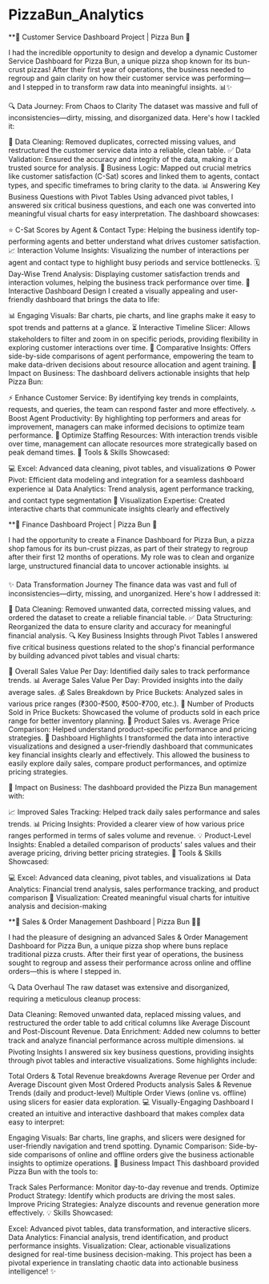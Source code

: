 # PizzaBun_Analytics
**🍕 Customer Service Dashboard Project | Pizza Bun 🍕

I had the incredible opportunity to design and develop a dynamic Customer Service Dashboard for Pizza Bun, a unique pizza shop known for its bun-crust pizzas! After their first year of operations, the business needed to regroup and gain clarity on how their customer service was performing—and I stepped in to transform raw data into meaningful insights. 📊✨

🔍 Data Journey: From Chaos to Clarity
The dataset was massive and full of inconsistencies—dirty, missing, and disorganized data. Here's how I tackled it:

🧹 Data Cleaning: Removed duplicates, corrected missing values, and restructured the customer service data into a reliable, clean table.
✅ Data Validation: Ensured the accuracy and integrity of the data, making it a trusted source for analysis.
🧠 Business Logic: Mapped out crucial metrics like customer satisfaction (C-Sat) scores and linked them to agents, contact types, and specific timeframes to bring clarity to the data.
📊 Answering Key Business Questions with Pivot Tables
Using advanced pivot tables, I answered six critical business questions, and each one was converted into meaningful visual charts for easy interpretation. The dashboard showcases:

⭐ C-Sat Scores by Agent & Contact Type: Helping the business identify top-performing agents and better understand what drives customer satisfaction.
📈 Interaction Volume Insights: Visualizing the number of interactions per agent and contact type to highlight busy periods and service bottlenecks.
🗓️ Day-Wise Trend Analysis: Displaying customer satisfaction trends and interaction volumes, helping the business track performance over time.
🎨 Interactive Dashboard Design
I created a visually appealing and user-friendly dashboard that brings the data to life:

📊 Engaging Visuals: Bar charts, pie charts, and line graphs make it easy to spot trends and patterns at a glance.
⏳ Interactive Timeline Slicer: Allows stakeholders to filter and zoom in on specific periods, providing flexibility in exploring customer interactions over time.
👥 Comparative Insights: Offers side-by-side comparisons of agent performance, empowering the team to make data-driven decisions about resource allocation and agent training.
🚀 Impact on Business:
The dashboard delivers actionable insights that help Pizza Bun:

⚡ Enhance Customer Service: By identifying key trends in complaints, requests, and queries, the team can respond faster and more effectively.
🔝 Boost Agent Productivity: By highlighting top performers and areas for improvement, managers can make informed decisions to optimize team performance.
👥 Optimize Staffing Resources: With interaction trends visible over time, management can allocate resources more strategically based on peak demand times.
💼 Tools & Skills Showcased:

💻 Excel: Advanced data cleaning, pivot tables, and visualizations
⚙️ Power Pivot: Efficient data modeling and integration for a seamless dashboard experience
📊 Data Analytics: Trend analysis, agent performance tracking, and contact type segmentation
🎨 Visualization Expertise: Created interactive charts that communicate insights clearly and effectively


**💼 Finance Dashboard Project | Pizza Bun 🍕

I had the opportunity to create a Finance Dashboard for Pizza Bun, a pizza shop famous for its bun-crust pizzas, as part of their strategy to regroup after their first 12 months of operations. My role was to clean and organize large, unstructured financial data to uncover actionable insights. 📊

✨ Data Transformation Journey
The finance data was vast and full of inconsistencies—dirty, missing, and unorganized. Here's how I addressed it:

🧹 Data Cleaning: Removed unwanted data, corrected missing values, and ordered the dataset to create a reliable financial table.
✅ Data Structuring: Reorganized the data to ensure clarity and accuracy for meaningful financial analysis.
🔍 Key Business Insights through Pivot Tables
I answered five critical business questions related to the shop's financial performance by building advanced pivot tables and visual charts:

📅 Overall Sales Value Per Day: Identified daily sales to track performance trends.
📊 Average Sales Value Per Day: Provided insights into the daily average sales.
💰 Sales Breakdown by Price Buckets: Analyzed sales in various price ranges (₹300-₹500, ₹500-₹700, etc.).
🔢 Number of Products Sold in Price Buckets: Showcased the volume of products sold in each price range for better inventory planning.
🛒 Product Sales vs. Average Price Comparison: Helped understand product-specific performance and pricing strategies.
🎨 Dashboard Highlights
I transformed the data into interactive visualizations and designed a user-friendly dashboard that communicates key financial insights clearly and effectively. This allowed the business to easily explore daily sales, compare product performances, and optimize pricing strategies.

🚀 Impact on Business:
The dashboard provided the Pizza Bun management with:

📈 Improved Sales Tracking: Helped track daily sales performance and sales trends.
📊 Pricing Insights: Provided a clearer view of how various price ranges performed in terms of sales volume and revenue.
💡 Product-Level Insights: Enabled a detailed comparison of products' sales values and their average pricing, driving better pricing strategies.
💼 Tools & Skills Showcased:

💻 Excel: Advanced data cleaning, pivot tables, and visualizations
📊 Data Analytics: Financial trend analysis, sales performance tracking, and product comparison
🎨 Visualization: Created meaningful visual charts for intuitive analysis and decision-making

**🌟 Sales & Order Management Dashboard | Pizza Bun 🍕💼

I had the pleasure of designing an advanced Sales & Order Management Dashboard for Pizza Bun, a unique pizza shop where buns replace traditional pizza crusts. After their first year of operations, the business sought to regroup and assess their performance across online and offline orders—this is where I stepped in.

🔍 Data Overhaul The raw dataset was extensive and disorganized, requiring a meticulous cleanup process:

Data Cleaning: Removed unwanted data, replaced missing values, and restructured the order table to add critical columns like Average Discount and Post-Discount Revenue.
Data Enrichment: Added new columns to better track and analyze financial performance across multiple dimensions.
📊 Pivoting Insights I answered six key business questions, providing insights through pivot tables and interactive visualizations. Some highlights include:

Total Orders & Total Revenue breakdowns
Average Revenue per Order and Average Discount given
Most Ordered Products analysis
Sales & Revenue Trends (daily and product-level)
Multiple Order Views (online vs. offline) using slicers for easier data exploration.
💻 Visually-Engaging Dashboard I created an intuitive and interactive dashboard that makes complex data easy to interpret:

Engaging Visuals: Bar charts, line graphs, and slicers were designed for user-friendly navigation and trend spotting.
Dynamic Comparison: Side-by-side comparisons of online and offline orders give the business actionable insights to optimize operations.
🚀 Business Impact This dashboard provided Pizza Bun with the tools to:

Track Sales Performance: Monitor day-to-day revenue and trends.
Optimize Product Strategy: Identify which products are driving the most sales.
Improve Pricing Strategies: Analyze discounts and revenue generation more effectively.
💡 Skills Showcased:

Excel: Advanced pivot tables, data transformation, and interactive slicers.
Data Analytics: Financial analysis, trend identification, and product performance insights.
Visualization: Clear, actionable visualizations designed for real-time business decision-making.
This project has been a pivotal experience in translating chaotic data into actionable business intelligence! ✨

